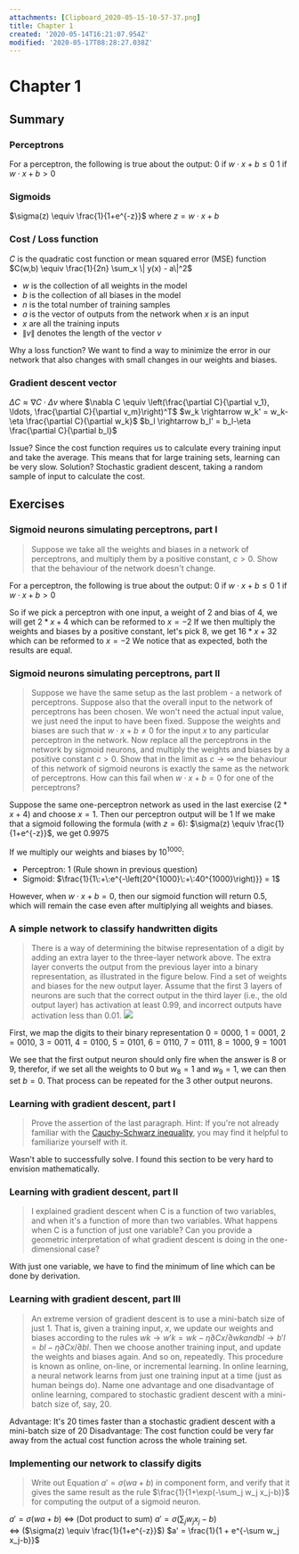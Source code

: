 ```yaml
---
attachments: [Clipboard_2020-05-15-10-57-37.png]
title: Chapter 1
created: '2020-05-14T16:21:07.954Z'
modified: '2020-05-17T08:28:27.038Z'
---
```


# Chapter 1
## Summary

### Perceptrons
For a perceptron, the following is true about the output:
$0$ if $w\cdot x + b \leq 0$
$1$ if $w\cdot x + b > 0$

### Sigmoids
$\sigma(z) \equiv \frac{1}{1+e^{-z}}$ where $z = w\cdot x + b$

### Cost / Loss function
$C$ is the quadratic cost function or mean squared error (MSE) function
$C(w,b) \equiv \frac{1}{2n} \sum_x \| y(x) - a\|^2$
- $w$ is the collection of all weights in the model
- $b$ is the collection of all biases in the model
- $n$ is the total number of training samples
- $a$ is the vector of outputs from the network when $x$ is an input
- $x$ are all the training inputs
- $\|v\|$ denotes the length of the vector $v$

Why a loss function? We want to find a way to minimize the error in our network that also changes with small changes in our weights and biases.

### Gradient descent vector
$\Delta C \approx \nabla C \cdot \Delta v$ where $\nabla C \equiv \left(\frac{\partial C}{\partial v_1}, \ldots, \frac{\partial C}{\partial v_m}\right)^T$
$w_k \rightarrow w_k' = w_k-\eta \frac{\partial C}{\partial w_k}$
$b_l \rightarrow b_l' = b_l-\eta \frac{\partial C}{\partial b_l}$

Issue? Since the cost function requires us to calculate every training input and take the average. This means that for large training sets, learning can be very slow.
Solution? Stochastic gradient descent, taking a random sample of input to calculate the cost.

## Exercises

### Sigmoid neurons simulating perceptrons, part I
> Suppose we take all the weights and biases in a network of perceptrons, and multiply them by a positive constant, $c > 0$. Show that the behaviour of the network doesn't change.

For a perceptron, the following is true about the output:
$0$ if $w\cdot x + b \leq 0$
$1$ if $w\cdot x + b > 0$

So if we pick a perceptron with one input, a weight of 2 and bias of 4, we will get $2 * x + 4$ which can be reformed to $x = -2$
If we then multiply the weights and biases by a positive constant, let's pick $8$, we get $16 * x + 32$ which can be reformed to $x = -2$
We notice that as expected, both the results are equal.

### Sigmoid neurons simulating perceptrons, part II
> Suppose we have the same setup as the last problem - a network of perceptrons. Suppose also that the overall input to the network of perceptrons has been chosen. We won't need the actual input value, we just need the input to have been fixed. Suppose the weights and biases are such that $w⋅x+b≠0$ for the input $x$ to any particular perceptron in the network. Now replace all the perceptrons in the network by sigmoid neurons, and multiply the weights and biases by a positive constant $c>0$. Show that in the limit as $c→∞$ the behaviour of this network of sigmoid neurons is exactly the same as the network of perceptrons. How can this fail when $w⋅x+b=0$ for one of the perceptrons? 

Suppose the same one-perceptron network as used in the last exercise ($2 * x + 4$) and choose $x = 1$. Then our perceptron output will be $1$
If we make that a sigmoid following the formula (with $z = 6$): $\sigma(z) \equiv \frac{1}{1+e^{-z}}$, we get $0.9975$

If we multiply our weights and biases by $10^{1000}$:
- Perceptron: $1$ (Rule shown in previous question)
- Sigmoid: $\frac{1}{1\:+\:e^{-\left(20^{1000}\:+\:40^{1000}\right)}} = 1$

However, when $w⋅x+b=0$, then our sigmoid function will return $0.5$, which will remain the case even after multiplying all weights and biases.

### A simple network to classify handwritten digits
> There is a way of determining the bitwise representation of a digit by adding an extra layer to the three-layer network above. The extra layer converts the output from the previous layer into a binary representation, as illustrated in the figure below. Find a set of weights and biases for the new output layer. Assume that the first 3 layers of neurons are such that the correct output in the third layer (i.e., the old output layer) has activation at least 0.99, and incorrect outputs have activation less than 0.01. ![](@attachment/Clipboard_2020-05-15-10-57-37.png)

First, we map the digits to their binary representation
$0 = 0000$, $1 = 0001$, $2 = 0010$, $3 = 0011$, $4 = 0100$, $5 = 0101$, $6 = 0110$, $7 = 0111$, $8 = 1000$, $9 = 1001$

We see that the first output neuron should only fire when the answer is 8 or 9, therefor, if we set all the weights to $0$ but $w_{8} = 1$ and $w_{9} = 1$, we can then set $b = 0$.
That process can be repeated for the 3 other output neurons.

### Learning with gradient descent, part I
> Prove the assertion of the last paragraph. Hint: If you're not already familiar with the [Cauchy-Schwarz inequality](https://en.wikipedia.org/wiki/Cauchy%E2%80%93Schwarz_inequality), you may find it helpful to familiarize yourself with it.

Wasn't able to successfully solve. I found this section to be very hard to envision mathematically.

### Learning with gradient descent, part II
> I explained gradient descent when C is a function of two variables, and when it's a function of more than two variables. What happens when C is a function of just one variable? Can you provide a geometric interpretation of what gradient descent is doing in the one-dimensional case?

With just one variable, we have to find the minimum of line which can be done by derivation.

### Learning with gradient descent, part III
> An extreme version of gradient descent is to use a mini-batch size of just $1$. That is, given a training input, $x$, we update our weights and biases according to the rules $wk→w′k=wk−η∂Cx/∂wk and bl→b′l=bl−η∂Cx/∂bl$. Then we choose another training input, and update the weights and biases again. And so on, repeatedly. This procedure is known as online, on-line, or incremental learning. In online learning, a neural network learns from just one training input at a time (just as human beings do). Name one advantage and one disadvantage of online learning, compared to stochastic gradient descent with a mini-batch size of, say, $20$.

Advantage: It's 20 times faster than a stochastic gradient descent with a mini-batch size of $20$
Disadvantage: The cost function could be very far away from the actual cost function across the whole training set.

### Implementing our network to classify digits
> Write out Equation $a' = \sigma(w a + b)$ in component form, and verify that it gives the same result as the rule $\frac{1}{1+\exp(-\sum_j w_j x_j-b)}$ for computing the output of a sigmoid neuron. 

$a' = \sigma(w a + b)$
<=>  (Dot product to sum)
$a' = \sigma(\sum_j w_j x_j - b)$  
<=> ($\sigma(z) \equiv \frac{1}{1+e^{-z}}$)
$a' = \frac{1}{1 + e^{-\sum w_j x_j-b}}$














